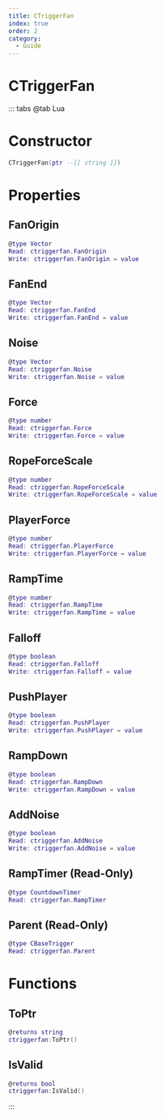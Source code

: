 ```yaml
---
title: CTriggerFan
index: true
order: 2
category:
  - Guide
---
```


# CTriggerFan

::: tabs
@tab Lua
# Constructor
```lua
CTriggerFan(ptr --[[ string ]])
```
# Properties
## FanOrigin 
```lua
@type Vector
Read: ctriggerfan.FanOrigin
Write: ctriggerfan.FanOrigin = value
```
## FanEnd 
```lua
@type Vector
Read: ctriggerfan.FanEnd
Write: ctriggerfan.FanEnd = value
```
## Noise 
```lua
@type Vector
Read: ctriggerfan.Noise
Write: ctriggerfan.Noise = value
```
## Force 
```lua
@type number
Read: ctriggerfan.Force
Write: ctriggerfan.Force = value
```
## RopeForceScale 
```lua
@type number
Read: ctriggerfan.RopeForceScale
Write: ctriggerfan.RopeForceScale = value
```
## PlayerForce 
```lua
@type number
Read: ctriggerfan.PlayerForce
Write: ctriggerfan.PlayerForce = value
```
## RampTime 
```lua
@type number
Read: ctriggerfan.RampTime
Write: ctriggerfan.RampTime = value
```
## Falloff 
```lua
@type boolean
Read: ctriggerfan.Falloff
Write: ctriggerfan.Falloff = value
```
## PushPlayer 
```lua
@type boolean
Read: ctriggerfan.PushPlayer
Write: ctriggerfan.PushPlayer = value
```
## RampDown 
```lua
@type boolean
Read: ctriggerfan.RampDown
Write: ctriggerfan.RampDown = value
```
## AddNoise 
```lua
@type boolean
Read: ctriggerfan.AddNoise
Write: ctriggerfan.AddNoise = value
```
## RampTimer (Read-Only)
```lua
@type CountdownTimer
Read: ctriggerfan.RampTimer
```
## Parent (Read-Only)
```lua
@type CBaseTrigger
Read: ctriggerfan.Parent
```
# Functions
## ToPtr
```lua
@returns string
ctriggerfan:ToPtr()
```
## IsValid
```lua
@returns bool
ctriggerfan:IsValid()
```

:::